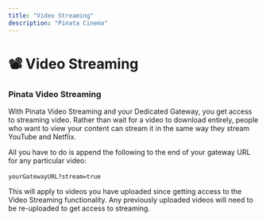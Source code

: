 ```yaml
---
title: "Video Streaming"
description: "Pinata Cinema"
---
```


# 📽 Video Streaming

### Pinata Video Streaming

With Pinata Video Streaming and your Dedicated Gateway, you get access to streaming video. Rather than wait for a video to download entirely, people who want to view your content can stream it in the same way they stream YouTube and Netflix. ‌&#x20;

All you have to do is append the following to the end of your gateway URL for any particular video: ‌&#x20;

`yourGatewayURL?stream=true` ‌&#x20;

This will apply to videos you have uploaded since getting access to the Video Streaming functionality. Any previously uploaded videos will need to be re-uploaded to get access to streaming. ‌&#x20;
